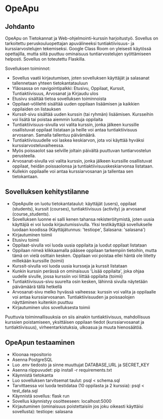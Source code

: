 # OpeApu
## Johdanto
OpeApu on Tietokannat ja Web-ohjelmointi-kurssin harjoitustyö. Sovellus on tarkoitettu peruskouluopettajan
apuvälineeksi tuntiaktiivisuus- ja kurssiarvostelujen tekemiseksi. Google Class Room on yleisesti käytössä
opettajilla, mutta siitä puuttuu ominaisuus tuntiarvostelujen syöttämiseen helposti. Sovellus on toteutettu Flaskilla.

Sovelluksen toiminnot:
* Sovellus vaatii kirjautumisen, joten sovelluksen käyttäjät ja salasanat tallennetaan yhteen tietokantatauluun
* Yläosassa on navigointipalkki: Etusivu, Oppilaat, Kurssit, Tuntiaktiivisuus, Arvosanat ja Kirjaudu ulos
* Etusivu sisältää tietoa sovelluksen toiminnoista
* Oppilaat-völilehti sisältää uuden oppilaan lisäämisen ja kaikkien oppilaiden on listauksen
* Kurssit-sivu sisältää uuden kurssin (tai ryhmän) lisäämisen. Kursseihin voi lisätä tai poistaa aiemmin luotuja oppilaita
* Tuntiaktiivisuus-sivulla voi valita kurssin, jonka jälkeen kurssille osallistuvat oppilaat listataan ja heille voi antaa tuntiaktiivisuus arvosanan. Samalla tallentuu päivämäärä.
* Tuntiaktiivisuudelle voi laskea keskiarvon, jota voi käyttää hyväksi kurssiarvosteluvaiheessa.
* Myös poissaolot saa selville joltain päivältä puuttuvan tuntiarvostelun perusteella.
* Arvosanat-sivulla voi valita kurssin, jonka jälkeen kurssille osallistuvat oppilaat, heidän poissaolonsa ja tuntiaktiivisuuskeskiarvonsa listataan.
* Kullekin oppilaalle voi antaa kurssiarvosanan ja tallentaa sen tietokantaan.

## Sovelluksen kehitystilanne
* OpeApulle on luotu tietokantataulut: käyttäjät (users), oppilaat (students), kurssit 
(courses), tuntiaktiivisuus (activity) ja arvosanat (course_students).  
* Sovelluksen luonne ei salli kenen tahansa rekisteröitymistä, joten uusia käyttäjiä ei voi luoda kirjautumissivulla. Yksi testikäyttäjä
sovellukselle luodaan koodissa (Käyttäjätunnus: 'testiope', Salasana: 'salasana')
* Kirjautuminen toimii
* Etusivu toimii
* Oppilaat-sivulla voi luoda uusia oppilaita ja luodut oppilaat listataan
* Oppilaan nimeä klikkaamalla pääsee oppilaan tarkempiin tietoihin, mutta tämä on vielä osittain kesken. Oppilaan voi poistaa ellei häntä ole liitetty millekään kurssille (toimii)
* Kurssit-sivulla voi luoda uusia kursseja ja kurssit listataan
* Kunkin kurssin perässä on ominaisuus 'Lisää oppilaita', joka ohjaa uudelle sivulle, jossa kurssiin voi liittää oppilaita (toimii)
* Tuntiaktiivisuus-sivu suurelta osin kesken, lähinnä sivulla näytetään päivämäärä tällä hetkellä
* Arvosanat-sivu melko hyvässä vaiheessa: kurssin voi valita ja oppilaalle voi antaa kurssiarvosanan. Tuntiaktiivisuuden ja poissaolojen näyttäminen kuitenkin puuttuu
* Kirjautuminen ulos sovelluksesta toimii

Puuttuvia toiminnallisuuksia on siis ainakin tuntiaktiivisuus, mahdollisuus kurssien poistamiseen, yksittäisen oppilaan tiedot (kurssiarvosanat ja tuntiaktiivisuus), virheentarkistuksia,
ulkoasua ja muuta hienosäätöä.

## OpeApun testaaminen
* Kloonaa repositorio
* Asenna PostgreSQL
* Luo .env tiedosto ja sinne muuttujat DATABASE_URL ja SECRET_KEY
* Asenna riippuvudet: pip install -r requirements.txt
* Käynnistä tietokanta
* Luo sovelluksen tarvitsemat taulut: psql < schema.sql
* Tarvittaessa voi luoda testidataa (10 oppilasta ja 2 kurssia): psql < test_data.sql
* Käynnistä sovellus: flask run
* Sovellus käynnistyy osoitteeseen: localhost:5000
* Kirjautuminen (ominaisuus poistettaisiin jos joku oikeasti käyttäisi sovellusta): testiope: salasana
